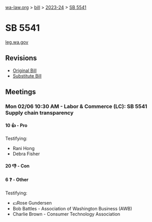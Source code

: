 [wa-law.org](/) > [bill](/bill/) > [2023-24](/bill/2023-24/) > [SB 5541](/bill/2023-24/sb/5541/)

# SB 5541
[leg.wa.gov](https://app.leg.wa.gov/billsummary?BillNumber=5541&Year=2023&Initiative=false)

## Revisions
* [Original Bill](1/)
* [Substitute Bill](S/)

## Meetings
### Mon 02/06 10:30 AM - Labor & Commerce (LC): SB 5541 Supply chain transparency
#### 10 👍 - Pro
Testifying:
* Rani Hong
* Debra Fisher

#### 20 👎 - Con

#### 6 ❓ - Other
Testifying:
* 💵Rose Gundersen
* Bob Battles - Association of Washington Business (AWB)
* Charlie Brown - Consumer Technology Association
